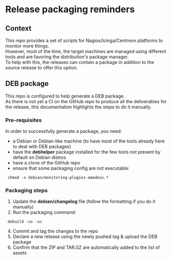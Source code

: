 # Release packaging reminders

## Context
This repo provides a set of scripts for Nagios/Icinga/Centreon platforms to monitor more things.<br/>
However, most of the time, the target machines are managed using different tools and are favoring the distribution's package manager.<br/>
To help with this, the releases can contain a package in addition to the source release to offer this option.

## DEB package
This repo is configured to help generate a DEB package.<br/>
As there is not yet a CI on the GitHub repo to produce all the deliverables for the release, this documentation highlights the steps to do it manually.

### Pre-requisites
In order to successfully generate a package, you need:
* a Debian or Debian-like machine (to have most of the tools already here to deal with DEB packages)
* have the **debhelper** package installed for the few tools not present by default on Debian distros
* have a clone of the GitHub repo
* ensure that some packaging config are not executable:
```
 chmod -x debian/monitoring-plugins-amadeus.*
```

### Packaging steps

1. Update the **debian/changelog** file (follow the formatting if you do it manually)
2. Run the packaging command:
```
 debuild -us -uc
```
4. Commit and tag the changes to the repo
5. Declare a new release using the newly pushed tag & upload the DEB package
6. Confirm that the ZIP and TAR.GZ are automatically added to the list of assets